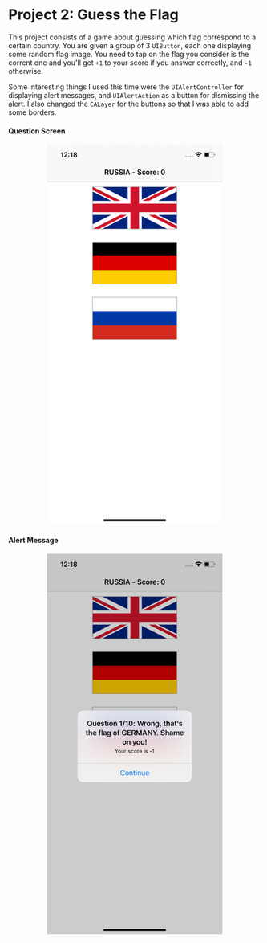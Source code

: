 # Project 2: Guess the Flag
This project consists of a game about guessing which flag correspond to a certain country. You are given a group of 3 `UIButton`,
each one displaying some random flag image. You need to tap on the flag you consider is the corrent one and you'll get `+1` to your
score if you answer correctly, and `-1` otherwise.

Some interesting things I used this time were the `UIAlertController` for displaying alert messages, and `UIAlertAction` as a button
for dismissing the alert. I also changed the `CALayer` for the buttons so that I was able to add some borders.

#### Question Screen
<p align="center">
  <img width="350" src="https://github.com/jcbages/100DaysOfSwift/blob/master/Project2/screenshots/screenshot1.png">
</p>

#### Alert Message
<p align="center">
  <img width="350" src="https://github.com/jcbages/100DaysOfSwift/blob/master/Project2/screenshots/screenshot2.png">
</p>
